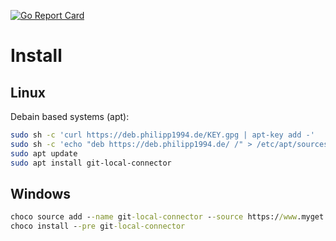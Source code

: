 [![Go Report Card](https://goreportcard.com/badge/github.com/Peter42/git-local-connector)](https://goreportcard.com/report/github.com/Peter42/git-local-connector)

# Install

## Linux

Debain based systems (apt):

```bash
sudo sh -c 'curl https://deb.philipp1994.de/KEY.gpg | apt-key add -'
sudo sh -c 'echo "deb https://deb.philipp1994.de/ /" > /etc/apt/sources.list.d/philipp1994.list'
sudo apt update
sudo apt install git-local-connector
```

## Windows

```cmd
choco source add --name git-local-connector --source https://www.myget.org/F/git-local-connector/
choco install --pre git-local-connector
```